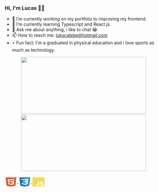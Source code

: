 ### Hi, I'm Lucas 👋🤙

- 🔭 I’m currently working on my portfolio to improving my frontend.
- 🌱 I’m currently learning Typescript and React.js.
- 💬 Ask me about anything, i like to chat 😂
- 📫 How to reach me: lukscalebe@hotmail.com
- ⚡ Fun fact: I'm a graduated in physical education and i love sports as much as technology.

<div align="center">
  <a href="https://github.com/lccalebe">
  <img height="180em" width="400" src="https://github-readme-stats.vercel.app/api?username=lccalebe&show_icons=true&theme=dark&include_all_commits=true&count_private=true"/>
  <img height="180em" width="400" src="https://github-readme-stats.vercel.app/api/top-langs/?username=lccalebe&layout=compact&langs_count=7&theme=dark"/>
</div>

<div style="display: inline_block"><br>
  <img align="center" alt="HTML" height="30" width="40" src="https://raw.githubusercontent.com/devicons/devicon/master/icons/html5/html5-original.svg">
  <img align="center" alt="CSS" height="30" width="40" src="https://raw.githubusercontent.com/devicons/devicon/master/icons/css3/css3-original.svg">
  <img align="center" alt="Js" height="30" width="40" src="https://raw.githubusercontent.com/devicons/devicon/master/icons/javascript/javascript-plain.svg">
  <!--
  <img align="center" alt="Ts" height="30" width="40" src="https://raw.githubusercontent.com/devicons/devicon/master/icons/typescript/typescript-plain.svg">
  <img align="center" alt="React" height="30" width="40" src="https://raw.githubusercontent.com/devicons/devicon/master/icons/react/react-original.svg">
  <img align="center" alt="Python" height="30" width="40" src="https://raw.githubusercontent.com/devicons/devicon/master/icons/python/python-original.svg">
  -->
</div>
